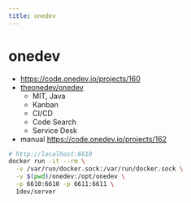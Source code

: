 ```yaml
---
title: onedev
---
```


# onedev

- https://code.onedev.io/projects/160
- [theonedev/onedev](https://github.com/theonedev/onedev)
  - MIT, Java
  - Kanban
  - CI/CD
  - Code Search
  - Service Desk
- manual https://code.onedev.io/projects/162

```bash
# http://localhost:6610
docker run -it --rm \
  -v /var/run/docker.sock:/var/run/docker.sock \
  -v $(pwd)/onedev:/opt/onedev \
  -p 6610:6610 -p 6611:6611 \
  1dev/server
```
